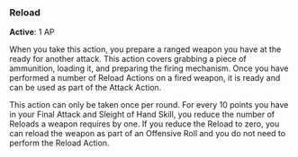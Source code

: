 ### Reload
**Active**: 1 AP

When you take this action, you prepare a ranged weapon you have at the ready for another attack. This action covers grabbing a piece of ammunition, loading it, and preparing the firing mechanism. Once you have performed a number of Reload Actions on a fired weapon, it is ready and can be used as part of the Attack Action.

This action can only be taken once per round. For every 10 points you have in your Final Attack and Sleight of Hand Skill, you reduce the number of Reloads a weapon requires by one. If you reduce the Reload to zero, you can reload the weapon as part of an Offensive Roll and you do not need to perform the Reload Action. 